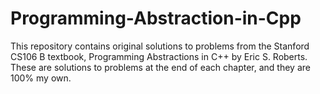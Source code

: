 # Programming-Abstraction-in-Cpp
This repository contains original solutions to problems from the Stanford CS106 B textbook, Programming Abstractions in C++ by Eric S. Roberts. These are solutions to problems at the end of each chapter, and they are 100% my own. 
